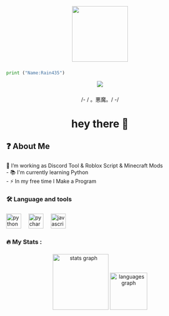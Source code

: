 <div align="center">
  <img height="150" src="https://encrypted-tbn0.gstatic.com/images?q=tbn:ANd9GcQlVutPKHg1uDC7N2zQDzzw4831nNSLFoMrhg&s"  />
</div>

###

```py
print ("Name:Rain435")
```

<div align="center">
  <img src="https://visitor-badge.laobi.icu/badge?page_id=Rain436.Rain436&right_color=antiquewhite"  />
</div>

###

<p align="center">/- / 。悪魔。/ -/</p>

###

<h1 align="center">hey there 👋</h1>

###

<h2 align="left">❓️  About Me</h2>

###

<p align="left"> 🔭 I’m working as  Discord Tool & Roblox Script & Minecraft Mods<br>- 📚 I'm currently learning Python<br>- ⚡ In my free time I Make a Program</p>

###

<h3 align="left">🛠 Language and tools</h3>

###

<div align="left">
  <img src="https://cdn.jsdelivr.net/gh/devicons/devicon/icons/python/python-original-wordmark.svg" height="40" alt="python logo"  />
  <img width="12" />
  <img src="https://cdn.jsdelivr.net/gh/devicons/devicon/icons/pycharm/pycharm-original.svg" height="40" alt="pycharm logo"  />
  <img width="12" />
  <img src="https://cdn.jsdelivr.net/gh/devicons/devicon/icons/javascript/javascript-plain.svg" height="40" alt="javascript logo"  />
</div>

###

<h3 align="left">🔥   My Stats :</h3>

###

<div align="center">
  <img src="https://github-readme-stats.vercel.app/api?username=Rain436&hide_title=false&hide_rank=false&show_icons=true&include_all_commits=true&count_private=true&disable_animations=false&theme=dracula&locale=en&hide_border=false&order=1" height="150" alt="stats graph"  />
  <img src="https://github-readme-stats.vercel.app/api/top-langs?username=Rain436&locale=en&hide_title=false&layout=compact&card_width=320&langs_count=5&theme=dracula&hide_border=false&order=2" height="100" alt="languages graph"  />
</div>

###
